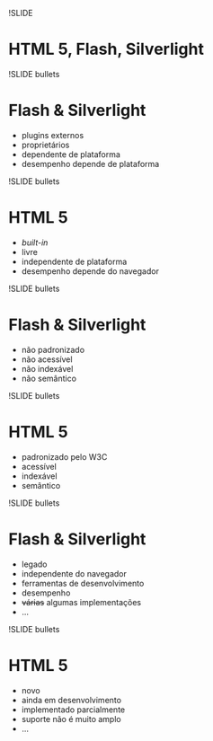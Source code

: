 !SLIDE

# HTML 5, Flash, Silverlight #

!SLIDE bullets

# Flash & Silverlight #

* plugins externos
* proprietários
* dependente de plataforma
* desempenho depende de plataforma

!SLIDE bullets

# HTML 5 #

* _built-in_
* livre
* independente de plataforma
* desempenho depende do navegador

!SLIDE bullets

# Flash & Silverlight #

* não padronizado
* não acessível
* não indexável
* não semântico

!SLIDE bullets

# HTML 5 #

* padronizado pelo W3C
* acessível
* indexável
* semântico

!SLIDE bullets

# Flash & Silverlight #

* legado
* independente do navegador
* ferramentas de desenvolvimento
* desempenho
* <strike>várias</strike> algumas implementações
* ...

!SLIDE bullets

# HTML 5 #

* novo
* ainda em desenvolvimento
* implementado parcialmente
* suporte não é muito amplo
* ...
